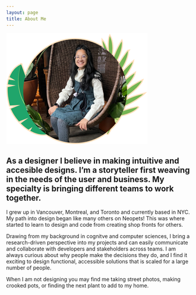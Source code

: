 ```yaml
---
layout: page
title: About Me
---
```


![profileimage](/images/plantdp.png)

## As a designer I believe in making intuitive and accesible designs. I’m a storyteller first weaving in the needs of the user and business. My specialty is bringing different teams to work together. 

I grew up in Vancouver, Montreal, and Toronto and currently based in NYC. My path into design began like many others on Neopets! This was where started to learn to design and code from creating shop fronts for others. 

Drawing from my background in cognitve and computer sciences, I bring a research-driven perspective into my projects and can easily communicate and collaborate with developers and stakeholders across teams. I am always curious about why people make the decisions they do, and I find it exciting to design functional, accessible solutions that is scaled for a large number of people.

When I am not designing you may find me taking street photos, making crooked pots, or finding the next plant to add to my home. 

